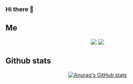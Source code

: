 ### Hi there 👋

<!--
**JangJaeuk/JangJaeuk** is a ✨ _special_ ✨ repository because its `README.md` (this file) appears on your GitHub profile.

Here are some ideas to get you started:

- 🔭 I’m currently working on ...
- 🌱 I’m currently learning ...
- 👯 I’m looking to collaborate on ...
- 🤔 I’m looking for help with ...
- 💬 Ask me about ...
- 📫 How to reach me: ...
- 😄 Pronouns: ...
- ⚡ Fun fact: ...
-->
## Me
<div align="center">

  <a href="junj.dev@gmail.com"><img src="https://img.shields.io/badge/Gmail-EA4335?style=flat-square&logo=Gmail&logoColor=white"/></a>
  <a href="https://c4u-rdav.tistory.com/"><img src="https://img.shields.io/badge/Blog-000000?style=flat-square&logo=Tistory&logoColor=white"/></a>

</div>


## Github stats
<div align="center">

  [![Anurag's GitHub stats](https://github-readme-stats.vercel.app/api?username=JangJaeuk)](https://github.com/anuraghazra/github-readme-stats)

</div>

